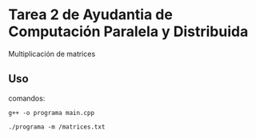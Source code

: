 # Tarea 2 de Ayudantia de Computación Paralela y Distribuida

Multiplicación de matrices

## Uso

comandos:
```
g++ -o programa main.cpp
```
```
./programa -m /matrices.txt
```
